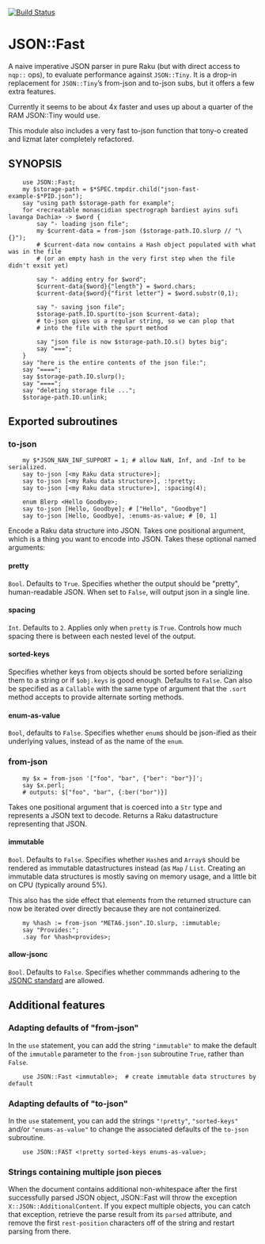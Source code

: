[![Build Status](https://travis-ci.org/timo/json_fast.svg?branch=master)](https://travis-ci.org/timo/json_fast)

JSON::Fast
==========

A naive imperative JSON parser in pure Raku (but with direct access to `nqp::` ops), to evaluate performance against `JSON::Tiny`. It is a drop-in replacement for `JSON::Tiny`’s from-json and to-json subs, but it offers a few extra features.

Currently it seems to be about 4x faster and uses up about a quarter of the RAM JSON::Tiny would use.

This module also includes a very fast to-json function that tony-o created and lizmat later completely refactored.

SYNOPSIS
--------

        use JSON::Fast;
        my $storage-path = $*SPEC.tmpdir.child("json-fast-example-$*PID.json");
        say "using path $storage-path for example";
        for <recreatable monascidian spectrograph bardiest ayins sufi lavanga Dachia> -> $word {
            say "- loading json file";
            my $current-data = from-json ($storage-path.IO.slurp // "\{}");
            # $current-data now contains a Hash object populated with what was in the file
            # (or an empty hash in the very first step when the file didn't exsit yet)

            say "- adding entry for $word";
            $current-data{$word}{"length"} = $word.chars;
            $current-data{$word}{"first letter"} = $word.substr(0,1);

            say "- saving json file";
            $storage-path.IO.spurt(to-json $current-data);
            # to-json gives us a regular string, so we can plop that
            # into the file with the spurt method

            say "json file is now $storage-path.IO.s() bytes big";
            say "===";
        }
        say "here is the entire contents of the json file:";
        say "====";
        say $storage-path.IO.slurp();
        say "====";
        say "deleting storage file ...";
        $storage-path.IO.unlink;

Exported subroutines
--------------------

### to-json

        my $*JSON_NAN_INF_SUPPORT = 1; # allow NaN, Inf, and -Inf to be serialized.
        say to-json [<my Raku data structure>];
        say to-json [<my Raku data structure>], :!pretty;
        say to-json [<my Raku data structure>], :spacing(4);

        enum Blerp <Hello Goodbye>;
        say to-json [Hello, Goodbye]; # ["Hello", "Goodbye"]
        say to-json [Hello, Goodbye], :enums-as-value; # [0, 1]

Encode a Raku data structure into JSON. Takes one positional argument, which is a thing you want to encode into JSON. Takes these optional named arguments:

#### pretty

`Bool`. Defaults to `True`. Specifies whether the output should be "pretty", human-readable JSON. When set to `False`, will output json in a single line.

#### spacing

`Int`. Defaults to `2`. Applies only when `pretty` is `True`. Controls how much spacing there is between each nested level of the output.

#### sorted-keys

Specifies whether keys from objects should be sorted before serializing them to a string or if `$obj.keys` is good enough. Defaults to `False`. Can also be specified as a `Callable` with the same type of argument that the `.sort` method accepts to provide alternate sorting methods.

#### enum-as-value

`Bool`, defaults to `False`. Specifies whether `enum`s should be json-ified as their underlying values, instead of as the name of the `enum`.

### from-json

        my $x = from-json '["foo", "bar", {"ber": "bor"}]';
        say $x.perl;
        # outputs: $["foo", "bar", {:ber("bor")}]

Takes one positional argument that is coerced into a `Str` type and represents a JSON text to decode. Returns a Raku datastructure representing that JSON.

#### immutable

`Bool`. Defaults to `False`. Specifies whether `Hash`es and `Array`s should be rendered as immutable datastructures instead (as `Map` / `List`. Creating an immutable data structures is mostly saving on memory usage, and a little bit on CPU (typically around 5%).

This also has the side effect that elements from the returned structure can now be iterated over directly because they are not containerized.

        my %hash := from-json "META6.json".IO.slurp, :immutable;
        say "Provides:";
        .say for %hash<provides>;

#### allow-jsonc

`Bool`. Defaults to `False`. Specifies whether commmands adhering to the [JSONC standard](https://changelog.com/news/jsonc-is-a-superset-of-json-which-supports-comments-6LwR) are allowed.

Additional features
-------------------

### Adapting defaults of "from-json"

In the `use` statement, you can add the string `"immutable"` to make the default of the `immutable` parameter to the `from-json` subroutine `True`, rather than `False`.

        use JSON::Fast <immutable>;  # create immutable data structures by default

### Adapting defaults of "to-json"

In the `use` statement, you can add the strings `"!pretty"`, `"sorted-keys"` and/or `"enums-as-value"` to change the associated defaults of the `to-json` subroutine.

        use JSON::FAST <!pretty sorted-keys enums-as-value>;

### Strings containing multiple json pieces

When the document contains additional non-whitespace after the first successfully parsed JSON object, JSON::Fast will throw the exception `X::JSON::AdditionalContent`. If you expect multiple objects, you can catch that exception, retrieve the parse result from its `parsed` attribute, and remove the first `rest-position` characters off of the string and restart parsing from there.

